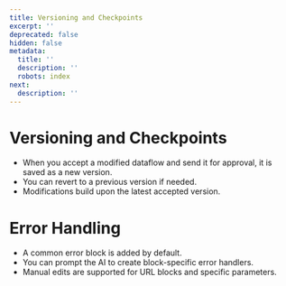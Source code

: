 ```yaml
---
title: Versioning and Checkpoints
excerpt: ''
deprecated: false
hidden: false
metadata:
  title: ''
  description: ''
  robots: index
next:
  description: ''
---
```

# Versioning and Checkpoints

* When you accept a modified dataflow and send it for approval, it is saved as a new version.
* You can revert to a previous version if needed.
* Modifications build upon the latest accepted version.

# Error Handling

* A common error block is added by default.
* You can prompt the AI to create block-specific error handlers.
* Manual edits are supported for URL blocks and specific parameters.
